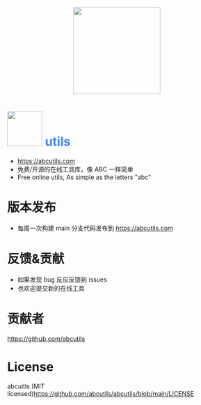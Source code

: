 <p align="center" >
  <img src="https://raw.githubusercontent.com/abcutils/abcutils/main/log.svg" width="200">
</p>
<h1><img src="https://raw.githubusercontent.com/abcutils/abcutils/main/log.svg" width="80"> <span style="color:#4285f4" >utils<span></h1>

- <https://abcutils.com>
- 免费/开源的在线工具库，像 ABC 一样简单
- Free online utils, As simple as the letters "abc"

# 版本发布

- 每周一次构建 main 分支代码发布到 <https://abcutils.com>

# 反馈&贡献

- 如果发现 bug 反应反馈到 issues
- 也欢迎提交新的在线工具

# 贡献者

<https://github.com/abcutils>

# License

abcuitls (MIT licensed)<https://github.com/abcutils/abcutils/blob/main/LICENSE>
